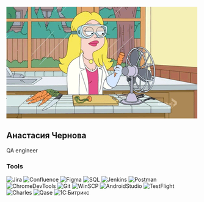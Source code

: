 [![Header](https://github.com/alteraQA/alteraQA/blob/main/assets/testcv.gif)](https://novosibirsk.hh.ru/resume/59850493ff0c8ad91b0039ed1f6436514f6754)
## Анастасия Чернова
QA engineer 
### Tools 
![Jira](https://img.shields.io/badge/Jira-090909?style=-for-the-badge&logo=jira&logoColor=0C5AA6)
![Confluence](https://img.shields.io/badge/Confluence-090909?style=-for-the-badge&logo=confluence&logoColor=0C5AA6)
![Figma](https://img.shields.io/badge/Figma-090909?style=-for-the-badge&logo=figma&logoColor=BC38D3)
![SQL](https://img.shields.io/badge/SQL-090909?style=-for-the-badge&logo=phpmyadmin&logoColor=FFAD40)
![Jenkins](https://img.shields.io/badge/Jenkins-090909?style=-for-the-badge&logo=jenkins&logoColor=A61A00)
![Postman](https://img.shields.io/badge/Postman-090909?style=-for-the-badge&logo=postman&logoColor=FF5D40)
![ChromeDevTools](https://img.shields.io/badge/ChromeDevTools-090909?style=-for-the-badge&logo=google&logoColor=007536)
![Git](https://img.shields.io/badge/Git-090909?style=-for-the-badge&logo=git&logoColor=FF2300)
![WinSCP](https://img.shields.io/badge/WinSCP-090909?style=-for-the-badge&logo=powershell&logoColor=3C9DD0)
![AndroidStudio](https://img.shields.io/badge/AndroidStudio-090909?style=-for-the-badge&logo=AndroidStudio&logoColor=00BB3F)
![TestFlight](https://img.shields.io/badge/TestFlight-090909?style=-for-the-badge&logo=TestFlight&logoColor=00648B)
![Charles](https://img.shields.io/badge/Charles-090909?style=-for-the-badge&logo=charles&logoColor=00648B)
![Qase](https://img.shields.io/badge/Qase-090909?style=-for-the-badge&logo=qase&logoColor=00648B)
![1C:Битрикс](https://img.shields.io/badge/1C:Битрикс-090909?style=-for-the-badge&logo=bitrix&logoColor=00648B)